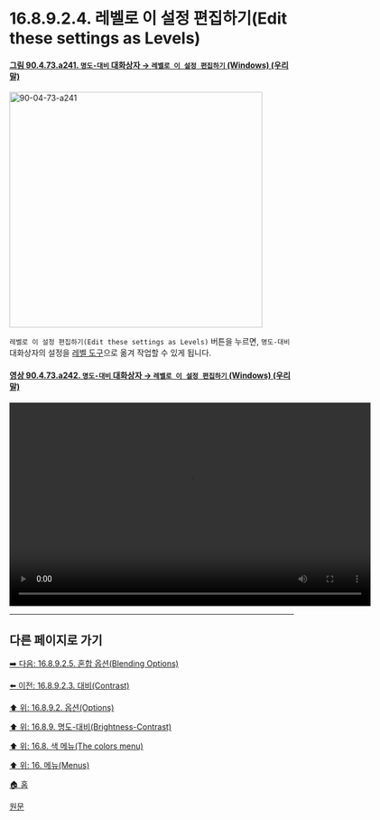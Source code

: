 # 16.8.9.2.4. 레벨로 이 설정 편집하기(Edit these settings as Levels)

<a id="90-04-73-a241"></a>

#### [그림 90.4.73.a241. `명도-대비` 대화상자 → `레벨로 이 설정 편집하기` (Windows) (우리말)](./90-04-0073-brightness_contrast.md#90-04-73-a241)
<img width="448" height="417" alt="90-04-73-a241" src="https://github.com/user-attachments/assets/60162f70-c6bc-44b9-9c33-565c879cec1b" />

`레벨로 이 설정 편집하기(Edit these settings as Levels)` 버튼을 누르면, `명도-대비` 대화상자의 설정을 [레벨 도구](./16-08-10-levels.md)으로 옮겨 작업할 수 있게 됩니다.

<a id="90-04-73-a242"></a>

#### [영상 90.4.73.a242. `명도-대비` 대화상자 → `레벨로 이 설정 편집하기` (Windows) (우리말)](./90-04-0073-brightness_contrast.md#90-04-73-a242)
<video controls="controls" width="640" height="360" src="https://github.com/user-attachments/assets/35c57a40-3fe0-405f-b90d-9afb6451a995"></video>

***

## 다른 페이지로 가기

[➡️ 다음: 16.8.9.2.5. 혼합 옵션(Blending Options)](./16-08-09-02-05-blending_options.md)

[⬅️ 이전: 16.8.9.2.3. 대비(Contrast)](./16-08-09-02-03-contrast.md)

[⬆️ 위: 16.8.9.2. 옵션(Options)](./16-08-09-02-00-options.md)

[⬆️ 위: 16.8.9. 명도-대비(Brightness-Contrast)](./16-08-09-00-brightness-contrast.md)

[⬆️ 위: 16.8. 색 메뉴(The colors menu)](./16-08-00-the-colors-menu.md)

[⬆️ 위: 16. 메뉴(Menus)](./16-00-menus.md)

[🏠 홈](./00-home.md)

[원문](https://docs.gimp.org/2.10/ko/gimp-tool-brightness-contrast.html#idm31016)